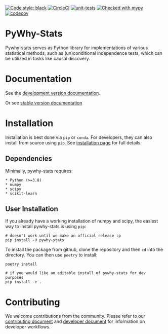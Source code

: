 [![Code style: black](https://img.shields.io/badge/code%20style-black-000000.svg)](https://github.com/psf/black)
[![CircleCI](https://circleci.com/gh/py-why/pywhy-stats/tree/main.svg?style=svg)](https://circleci.com/gh/py-why/pywhy-stats/tree/main)
[![unit-tests](https://github.com/py-why/pywhy-stats/actions/workflows/main.yml/badge.svg)](https://github.com/py-why/pywhy-stats/actions/workflows/main.yml)
[![Checked with mypy](http://www.mypy-lang.org/static/mypy_badge.svg)](http://mypy-lang.org/)
[![codecov](https://codecov.io/gh/py-why/pywhy-stats/branch/main/graph/badge.svg?token=H1reh7Qwf4)](https://codecov.io/gh/py-why/pywhy-stats)

# PyWhy-Stats

Pywhy-stats serves as Python library for implementations of various statistical methods, such as (un)conditional independence tests, which can be utilized in tasks like causal discovery.

# Documentation

See the [development version documentation](https://py-why.github.io/pywhy-stats/dev/index.html).

Or see [stable version documentation](https://py-why.github.io/pywhy-stats/stable/index.html)

# Installation

Installation is best done via `pip` or `conda`. For developers, they can also install from source using `pip`. See [installation page](TBD) for full details.

## Dependencies

Minimally, pywhy-stats requires:

    * Python (>=3.8)
    * numpy
    * scipy
    * scikit-learn

## User Installation

If you already have a working installation of numpy and scipy, the easiest way to install pywhy-stats is using `pip`:

    # doesn't work until we make an official release :p
    pip install -U pywhy-stats

To install the package from github, clone the repository and then `cd` into the directory. You can then use `poetry` to install:

    poetry install

    # if you would like an editable install of pywhy-stats for dev purposes
    pip install -e .

# Contributing

We welcome contributions from the community. Please refer to our [contributing document](./CONTRIBUTING.md) and [developer document](./DEVELOPING.md) for information on developer workflows.
